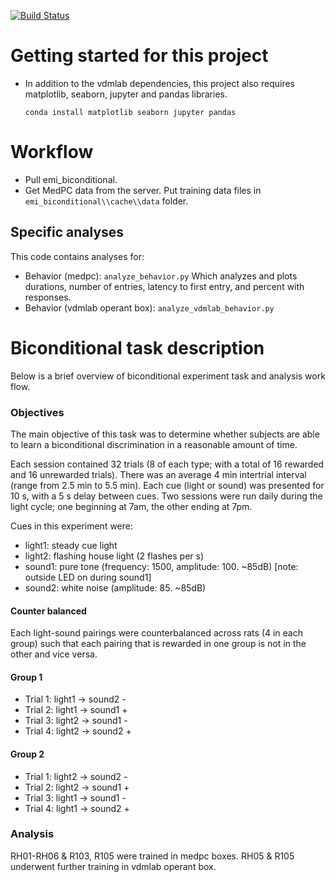 [![Build Status](https://travis-ci.org/vandermeerlab/emi_biconditional.svg?branch=master)](https://travis-ci.org/vandermeerlab/emi_biconditional)

Getting started for this project
================================

* In addition to the vdmlab dependencies,
  this project also requires matplotlib,
  seaborn, jupyter and pandas libraries.

  ```
  conda install matplotlib seaborn jupyter pandas
  ```


Workflow
========

* Pull emi_biconditional.
* Get MedPC data from the server. Put training data files in `emi_biconditional\\cache\\data` folder.

## Specific analyses

This code contains analyses for:
* Behavior (medpc): `analyze_behavior.py`
Which analyzes and plots durations, number of entries, latency to first entry,
and percent with responses.
* Behavior (vdmlab operant box): `analyze_vdmlab_behavior.py`


Biconditional task description
==============================

Below is a brief overview of biconditional experiment task and
analysis work flow.


### Objectives

The main objective of this task was to determine whether subjects are able to
learn a biconditional discrimination in a reasonable amount of time.

Each session contained 32 trials (8 of each type; with a total of 16 rewarded and 16 unrewarded trials).
There was an average 4 min intertrial interval (range from 2.5 min to 5.5 min).
Each cue (light or sound) was presented for 10 s, with a 5 s delay between cues.
Two sessions were run daily during the light cycle; one beginning at 7am, the other ending at 7pm.

Cues in this experiment were:
* light1: steady cue light
* light2: flashing house light (2 flashes per s)
* sound1: pure tone (frequency: 1500, amplitude: 100. ~85dB) [note: outside LED on during sound1]
* sound2: white noise (amplitude: 85. ~85dB)

#### Counter balanced

Each light-sound pairings were counterbalanced across rats (4 in each group) such
that each pairing that is rewarded in one group is not in the other and vice versa.

#### Group 1
* Trial 1: light1 -> sound2 -
* Trial 2: light1 -> sound1 +
* Trial 3: light2 -> sound1 -
* Trial 4: light2 -> sound2 +

#### Group 2
* Trial 1: light2 -> sound2 -
* Trial 2: light2 -> sound1 +
* Trial 3: light1 -> sound1 -
* Trial 4: light1 -> sound2 +

### Analysis

RH01-RH06 & R103, R105 were trained in medpc boxes. RH05 & R105 underwent further training in vdmlab operant box.
